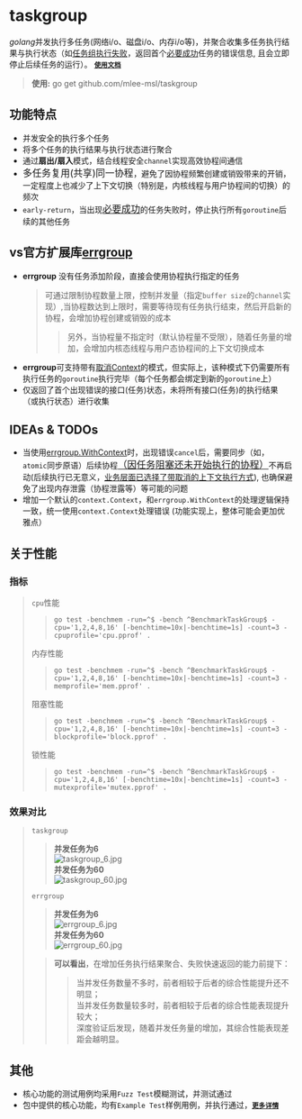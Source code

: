 # taskgroup

*golang*并发执行多任务(网络i/o、磁盘i/o、内存i/o等)，并聚合收集多任务执行结果与执行状态（如<u>任务组执行失败</u>，返回首个<u>必要成功</u>任务的错误信息, 且会立即停止后续任务的运行）。
**[`使用文档`](https://pkg.go.dev/github.com/mlee-msl/taskgroup "欢迎使用，任何意见或建议可联系`2210508401@qq.com`")**

> **使用:** go get github.com/mlee-msl/taskgroup

## 功能特点

- 并发安全的执行多个任务
- 将多个任务的执行结果与执行状态进行聚合
- 通过**扇出/扇入**模式，结合线程安全`channel`实现高效协程间通信
- <big>多任务复用(共享)同一协程</big>，避免了因协程频繁创建或销毁带来的开销，一定程度上也减少了上下文切换（特别是，内核线程与用户协程间的切换）的频次
- `early-return`，当出现<big><u>必要成功</u></big>的任务失败时，停止执行所有`goroutine`后续的其他任务

## vs官方扩展库[errgroup](https://pkg.go.dev/golang.org/x/sync/errgroup "errgroup")

- **errgroup** 没有任务添加阶段，直接会使用协程执行指定的任务
  > 可通过限制协程数量上限，控制并发量（指定`buffer size`的`channel`实现）,当协程数达到上限时，需要等待现有任务执行结束，然后开启新的协程，会增加协程创建或销毁的成本
  >
  >> 另外，当协程量不指定时（默认协程量不受限），随着任务量的增加，会增加内核态线程与用户态协程间的上下文切换成本
- **errgroup**可支持带有[取消Context](https://pkg.go.dev/context#WithCancelCause)的模式，但实际上，该种模式下仍需要所有执行任务的`goroutine`执行完毕（每个任务都会绑定到新的`goroutine`上）
- 仅返回了首个出现错误的接口(任务)状态，未将所有接口(任务)的执行结果（或执行状态）进行收集

## IDEAs & TODOs

- 当使用[errgroup.WithContext](https://cs.opensource.google/go/x/sync/+/master:errgroup/errgroup.go;l=48;bpv=1;bpt=1)时，出现错误`cancel`后，需要同步（如，`atomic`同步原语）后续协程<big><u>（因[任务阻塞](https://cs.opensource.google/go/x/sync/+/master:errgroup/errgroup.go;l=71;bpv=1;bpt=1)还未开始执行的协程）</u></big>不再启动(后续执行已无意义，<u>业务层面已选择了带取消的上下文执行方式</u>), 也确保避免了出现内存泄露（协程泄露等）等可能的问题
- 增加一个默认的`context.Context`，和`errgroup.WithContext`的处理逻辑保持一致，统一使用`context.Context`处理错误 (功能实现上，整体可能会更加优雅点）

## 关于性能
### 指标

> `cpu`性能  
>> `go test -benchmem -run=^$ -bench ^BenchmarkTaskGroup$ -cpu='1,2,4,8,16' [-benchtime=10x|-benchtime=1s] -count=3 -cpuprofile='cpu.pprof' .`   
>
> 内存性能  
>> `go test -benchmem -run=^$ -bench ^BenchmarkTaskGroup$ -cpu='1,2,4,8,16' [-benchtime=10x|-benchtime=1s] -count=3 -memprofile='mem.pprof' .`  
>
> 阻塞性能  
>> `go test -benchmem -run=^$ -bench ^BenchmarkTaskGroup$ -cpu='1,2,4,8,16' [-benchtime=10x|-benchtime=1s] -count=3 -blockprofile='block.pprof' .`   
>
> 锁性能  
>>`go test -benchmem -run=^$ -bench ^BenchmarkTaskGroup$ -cpu='1,2,4,8,16' [-benchtime=10x|-benchtime=1s] -count=3 -mutexprofile='mutex.pprof' .`   
### 效果对比
> `taskgroup`   
>> **并发任务为6**   
>> ![taskgroup_6.jpg](https://s2.loli.net/2024/05/23/rnBPEpqkZCNJYvz.jpg)   
>> **并发任务为60**   
>> ![taskgroup_60.jpg](https://s2.loli.net/2024/05/23/oviDfZxEnpyCBsc.jpg)   
>
> `errgroup`   
>> **并发任务为6**   
>> ![errgroup_6.jpg](https://s2.loli.net/2024/05/23/bYDLAC7nMx6WKPv.jpg)   
>> **并发任务为60**   
>> ![errgroup_60.jpg](https://s2.loli.net/2024/05/23/mJKscFZ5pyhHal7.jpg)   
>
>> **可以看出**，在增加任务执行结果聚合、失败快速返回的能力前提下：  
>>> 当并发任务数量不多时，前者相较于后者的综合性能提升还不明显；     
>>> 当并发任务数量较多时，前者相较于后者的综合性能表现提升较大；   
>>> 深度验证后发现，随着并发任务量的增加，其综合性能表现差距会越明显。   
## 其他
- 核心功能的测试用例均采用`Fuzz Test`模糊测试，并测试通过
- 包中提供的核心功能，均有`Example Test`样例用例，并执行通过，**[`更多详情`](https://pkg.go.dev/github.com/mlee-msl/taskgroup "欢迎使用，任何意见或建议可联系`2210508401@qq.com`")**